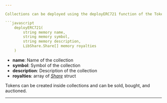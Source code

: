 ```yaml
---

Collections can be deployed using the deployERC721 function of the TokenFactory contract

```javascript
    deployERC721(
        string memory name,
        string memory symbol,
        string memory description,
        LibShare.Share[] memory royalties
    )
```

- **name**: Name of the collection
- **symbol**: Symbol of the collection
- **description**: Description of the collection
- **royalties**: array of [_Share_](/smart-conrtracts/erc721/Structs/Share/) struct

Tokens can be created inside collections and can be sold, bought, and auctioned.

---
```

